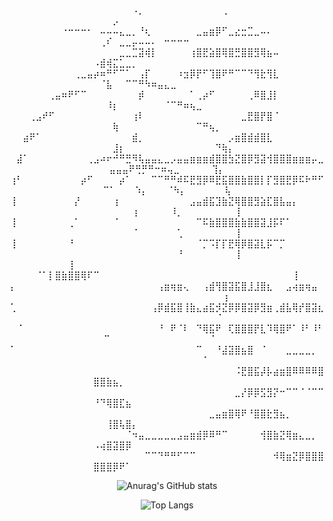 <p align="center">
   ⠀⠀⠀⠀⠀⠀⠀⠀⠀⠀⠀⠀⠀⠀⠀⠀⠀⠀⠀⠠⡀⠀⠀⠀⠀⠀⠀⠀⠀⠀⠀⠀⠀⢀⠀⠀⠀⠀⠀⠀⠀⠀⠀⠀⠀⠀⠀⠀⠀⠀⠀⠀⡠⠀⠀⠀⠀⠀⠀⠀⠀⠀⠀⠀⠀⠀⠀⠀⠀⠀⠀⠀
   ⠀⠀⠀⠀⠀⠀⠀⠀⠐⠒⠒⠒⠂⠀⠤⠤⠤⣄⣀⡀⠘⢆⠀⠀⠀⠀⠀⠀⠀⣀⣤⣶⡿⠋⣀⣔⣒⣉⣀⠤⠄⠀⠀⠀⠀⠀⠀⠀⠀⠀⢀⠎⠀⣀⣀⡤⠤⠤⠄⠀⠒⠒⠒⠒⠀⠀⠀⠀⠀⠀⠀⠀
   ⠀⠀⠀⠀⠀⠀⠀⠀⠀⠀⠀⠀⠀⠀⠀⠀⠀⣀⣀⣉⣽⢾⡇⠀⠀⠀⠀⠀⢰⣿⣟⣵⣿⢿⣿⣛⣿⣿⣻⢿⣦⠤⠀⠀⠀⠀⠀⠀⠀⠠⣾⢾⣍⣁⣀⡀⠀⠀⠀⠀⠀⠀⠀⠀⠀⠀⠀⠀⠀⠀⠀⠀
   ⠀⠀⠀⠀⠀⠀⠀⠀⠀⠀⢀⣀⣤⡴⠶⠛⠋⠉⠁⠀⢠⡏⠀⠀⠀⠀⠰⣲⡿⡟⠋⢹⣿⠟⠛⠉⠉⠙⢻⣗⢻⣇⠀⠀⠀⠀⠀⠀⠀⠀⠈⣧⠀⠀⠉⠉⠛⠳⠶⣤⣄⣀⠀⠀⠀⠀⠀⠀⠀⠀⠀⠀
   ⠀⠀⠀⠀⠀⠀⢀⣤⠶⠟⠋⠉⠀⠀⠀⠀⠀⠀⠀⠀⡾⠀⠀⠀⠀⠀⠀⠀⠁⢀⡴⠋⠀⠀⠀⠀⠀⢀⠿⣿⣸⡇⠀⠀⠀⠀⠀⠀⠀⠀⠀⠸⡆⠀⠀⠀⠀⠀⠀⠀⠈⠉⠛⠶⢦⣀⠀⠀⠀⠀⠀⠀
   ⠀⠀⠀⢀⣠⠞⠋⠀⠀⠀⠀⠀⠀⠀⠀⠀⠀⠀⠀⢰⠇⠀⠀⠀⠀⠀⠀⠀⠀⠀⠀⠀⠀⠀⠀⠀⣀⣟⣿⡟⣿⠈⠀⠀⠀⠀⠀⠀⠀⠀⠀⠀⢷⠀⠀⠀⠀⠀⠀⠀⠀⠀⠀⠀⠀⠉⠛⢦⡀⠀⠀⠀
   ⠀⠀⣴⠟⠁⠀⠀⠀⠀⠀⠀⠀⠀⠀⠀⠀⠀⠀⠀⣾⡀⠀⠀⠀⠀⠀⠀⠀⠀⠀⠀⠀⠀⠀⡠⣶⣿⣾⣾⣿⣇⠀⠀⠀⠀⠀⠀⠀⠀⠀⠀⠀⣸⡆⠀⠀⠀⠀⠀⠀⠀⠀⠀⠀⠀⠀⠀⠀⠙⢷⡄⠀
   ⠀⣼⠁⠀⠀⠀⠀⠀⠀⠀⠀⠀⢀⣠⠴⠖⠚⠛⣛⠻⢧⣤⣤⣄⣀⡠⣤⣤⣶⣶⣶⣾⣿⣿⣳⣝⣿⡿⣻⣽⢺⣿⣿⣿⣶⣶⣶⡤⣀⣤⣤⣤⠟⢛⡛⠛⠒⠶⢤⣀⠀⠀⠀⠀⠀⢹⡄
   ⢰⠃⠀⠀⠀⠀⠀⠀⠀⠀⠀⡴⠋⠀⠀⠀⠀⡴⠁⠀⠀⠀⠉⠉⠛⠛⠾⠯⣟⣻⡿⠿⣟⣯⣿⣿⣷⣿⣿⡇⡏⣻⣿⣟⡿⠯⠗⠛⠋⠉⠁⠀⠀⠀⠱⡄⠀⠀⠀⠈⠳⡄⠀⠀⠀⠀⠀⠀⢧
   ⢸⠀⠀⠀⠀⠀⠀⠀⠀⠀⡜⠀⠀⠀⠀⠀⢰⠀⠀⠀⠀⠀⠀⠀⠀⠀⠀⠀⣠⣤⣾⣯⣹⣷⣝⢿⣿⣿⣻⣵⣏⣿⣧⣤⡄⠀⠀⠀⠀⠀⠀⠀⠀⠀⠀⢰⠀⠀⠀⠀⠀⠸⡀⠀⠀⠀⠀⠀⠀⠀⠀⢸
   ⢸⠀⠀⠀⠀⠀⠀⠀⠀⢀⠁⠀⠀⠀⠀⠀⠈⠀⠀⠀⠀⠀⠀⠀⠀⠀⠀⠀⠀⠉⠯⣷⣿⣿⣿⣷⣷⣿⣿⣽⣸⡯⠏⠁⠀⠀⠀⠀⠀⠀⠀⠀⠀⠀⠀⠈⠀⠀⠀⠀⠀⠀⢁⠀⠀⠀⠀⠀⠀⠀⠀⢸
   ⢸⠀⠀⠀⠀⠀⠀⠀⠀⠘⠀⠀⠀⠀⠀⠀⠀⠀⠀⠀⠀⠀⠀⠀⠀⠀⠀⠀⠀⠈⡉⠩⡏⡏⣟⢿⡿⣿⣽⣇⡯⠉⡉⠀⠀⠀⠀⠀⠀⠀⠀⠀⠀⠀⠀⠀⠀⠀⠀⠀⠀⠀⠘⠀⠀⠀⠀⠀⠀⠀⠀⢸
   ⢸⠀⠀⠀⠀⠀⠀⠀⠀⠀⠀⠀⠀⠀⠀⠀⠀⠀⠀⠀⠀⠀⠀⠀⠀⠀⠀⠀⠀⠀⠀ ⠈⠁⡇⣿⣷⣿⣿⢿⠏⠉⠀⠀⠀⠀⠀⠀⠀⠀⠀⠀⠀⠀⠀⠀⠀⠀⠀⠀⠀⠀⠀⠀⠀⠀⠀⠀⠀⠀⠀⠀⢸
    ⡄⠀⠀⠀⠀⠀⠀⠀⠀⠀⠀⠀⠀⠀⠀⠀⠀⠀⠀⠀⠀⠀⠀⢠⣶⢶⣶⢄⠀⠀⢠⣾⢻⣿⣽⣯⣿⣸⣸⣿⣆⠀⠀⣠⢴⣶⢶⣤⠀⠀⠀⠀⠀⠀⠀⠀⠀⠀⠀⠀⠀⠀⠀⠀⠀⠀⠀⠀⡆
    ⢁⠀⠀⠀⠀⠀⠀⠀⠀⠀⠀⠀⠀⠀⠀⠀⠀⠀⠀⠀⠀⠀⢠⡿⣾⣯⣿⢸⣷⣄⣴⣯⡺⣝⡿⡿⣿⣽⡿⣻⣶⢀⣾⣧⢿⡞⣿⣽⣆⠀⠀⠀⠀⠀⠀⠀⠀⠀⠀⠀⠀⠀⠀⠀⠀⠀⠁
   ⠀⠈⠀⠀⠀⠀⠀⠀⠀⠀⠀⠀⠀⠀⠀⠀⠀⠀⠀⠀⠀⠀⠀⠘⠀⠟⠈⠇⠀⠙⢿⣯⠟⠀⢏⣿⣿⣿⡟⣇⠹⢿⣿⠟⠁⠸⠃⠸⠃⠉⠀⠀⠀⠀⠀⠀⠀⠀⠀⠀⠀⠀⠀⠀⠀ ⠈⠀
   ⠀  ⠁⠀⠀⠀⠀⠀⠀⠀⠀⠀⠀⠀⠀⠀⠀⠀⠀⠀⠀⠀⠀⠀⠀⠀⠀⠀⠀⠀⠀⠉⠀⠀⠘⣼⣽⣿⣦⣿⠀⠈⠀⠀⠀⣀⣀⣀⣀⡀⠀⠀⠀⠀⠀⠀⠀⠀⠀⠀⠀⠀⠀⠀  ⠁⠀
   ⠀⠀⠀⠀⠀⠀⠀⠀⠀⠀⠀⠀⠀⠀⠀⠀⠀⠀⠀⠀⠀⠀⠀⠀⠀⠀⠀⠀⠀⠀⠀⠀⠀⠀⠀⠨⣟⣿⣯⡼⡧⣴⣶⣿⠿⠿⠿⠿⣿⣿⣿⣷⣦⡀⠀⠀⠀⠀⠀⠀⠀⠀⠀⠀⠀⠀⠀⠀⠀⠀⠀⠀
   ⠀⠀⠀⠀⠀⠀⠀⠀⠀⠀⠀⠀⠀⠀⠀⠀⠀⠀⠀⠀⠀⠀⠀⠀⠀⠀⠀⠀⠀⠀⠀⠀⠀⠀⠀⣀⡜⡿⡿⣫⣻⡝⠒⠉⠉⠈⠈⠉⠉⠘⠙⢿⣿⣏⣦⠀⠀⠀⠀⠀⠀⠀⠀⠀⠀⠀⠀⠀⠀⠀⠀⠀
   ⠀⠀⠀⠀⠀⠀⠀⠀⠀⠀⠀⠀⠀⠀⠀⠀⠀⠀⠀⠀⠀⠀⠀⠀⠀⠀⠀⠀⠀⠀⠀⣀⣤⣶⣿⢿⠟⠘⣿⣿⣗⣻⣦⡀⠀⠀⠀⠀⠀⠀⠀⢸⣿⢧⣿⡄⠀⠀⠀⠀⠀⠀⠀⠀⠀⠀⠀⠀⠀⠀⠀⠀
   ⠀⠀⠀⠀⠀⠀⠀⠀⠀⠀⠀⠀⠀⠀⠀⠀⠀⠀⠈⠲⣤⣀⣀⣀⣀⣀⣠⣤⣶⣾⡿⠿⠛⠉⠀⠀⠀⠀⠀⢺⣿⣷⣝⢿⣶⣄⣀⡀⠀⠠⢴⣿⣽⣿⡿⠀⠀⠀⠀⠀⠀⠀⠀⠀⠀⠀⠀⠀⠀⠀⠀⠀
   ⠀⠀⠀⠀⠀⠀⠀⠀⠀⠀⠀⠀⠀⠀⠀⠀⠀⠀⠀⠀⠀⠉⠉⠙⠛⠛⠋⠉⠉⠀⠀⠀⠀⠀⠀⠀⠀⠀⠀⠀⠀⠺⢿⣶⣝⡿⣿⣿⣿⣿⣿⣿⡿⠟⠁⠀⠀⠀⠀⠀⠀⠀⠀⠀⠀⠀⠀⠀⠀⠀⠀⠀
</p>

<p align="center">
  <img src="https://github-readme-stats.vercel.app/api?username=Pazl27&show_icons=true&theme=gruvbox" alt="Anurag's GitHub stats">
</p>
<p align="center">
  <img src="https://github-readme-stats.vercel.app/api/top-langs/?username=Pazl27&layout=compact&theme=gruvbox" alt="Top Langs">
</p>

